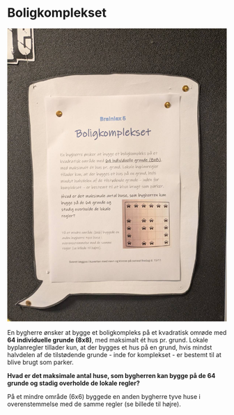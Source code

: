 # Boligkomplekset

![Opgave tekst](opgave.jpg)

En bygherre ønsker at bygge et boligkompleks på et kvadratisk omrøde med **64 individuelle grunde (8x8)**, med maksimalt ét hus pr. grund. Lokale byplanregler tillader kun, at der bygges et hus på en grund, hvis mindst halvdelen af de tilstødende grunde - inde for komplekset - er bestemt til at blive brugt som parker.

**Hvad er det maksimale antal huse, som bygherren kan bygge på de 64 grunde og stadig overholde de lokale regler?**

På et mindre område (6x6) byggede en anden bygherre tyve huse i overenstemmelse med de samme regler (se billede til højre).